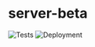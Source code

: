 # server-beta   

![Tests](https://github.com/wwi21seb-projekt/server-beta/actions/workflows/ci.yml/badge.svg?branch=main&event=push)
![Deployment](https://github.com/wwi21seb-projekt/server-beta/actions/workflows/cd.yml/badge.svg?branch=main&event=push)
